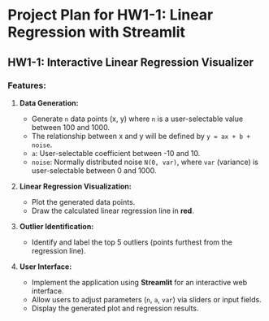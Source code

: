 # Project Plan for HW1-1: Linear Regression with Streamlit

## HW1-1: Interactive Linear Regression Visualizer

### Features:
1.  **Data Generation:**
    -   Generate `n` data points (x, y) where `n` is a user-selectable value between 100 and 1000.
    -   The relationship between x and y will be defined by `y = ax + b + noise`.
    -   `a`: User-selectable coefficient between -10 and 10.
    -   `noise`: Normally distributed noise `N(0, var)`, where `var` (variance) is user-selectable between 0 and 1000.

2.  **Linear Regression Visualization:**
    -   Plot the generated data points.
    -   Draw the calculated linear regression line in **red**.

3.  **Outlier Identification:**
    -   Identify and label the top 5 outliers (points furthest from the regression line).

4.  **User Interface:**
    -   Implement the application using **Streamlit** for an interactive web interface.
    -   Allow users to adjust parameters (`n`, `a`, `var`) via sliders or input fields.
    -   Display the generated plot and regression results.

